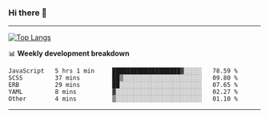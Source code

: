 ### Hi there 👋

-------
[![Top Langs](https://github-readme-stats.vercel.app/api/top-langs/?username=ashish-r)](https://github.com/anuraghazra/github-readme-stats)

📊 **Weekly development breakdown**
<!--START_SECTION:waka-->

```text
JavaScript   5 hrs 1 min     ███████████████████▓░░░░░   78.59 %
SCSS         37 mins         ██▒░░░░░░░░░░░░░░░░░░░░░░   09.80 %
ERB          29 mins         ██░░░░░░░░░░░░░░░░░░░░░░░   07.65 %
YAML         8 mins          ▓░░░░░░░░░░░░░░░░░░░░░░░░   02.27 %
Other        4 mins          ▒░░░░░░░░░░░░░░░░░░░░░░░░   01.10 %
```

<!--END_SECTION:waka-->
-------

<!--
**ashish-r/ashish-r** is a ✨ _special_ ✨ repository because its `README.md` (this file) appears on your GitHub profile.

Here are some ideas to get you started:

- 🔭 I’m currently working on ...
- 🌱 I’m currently learning ...
- 👯 I’m looking to collaborate on ...
- 🤔 I’m looking for help with ...
- 💬 Ask me about ...
- 📫 How to reach me: ...
- 😄 Pronouns: ...
- ⚡ Fun fact: ...
-->
